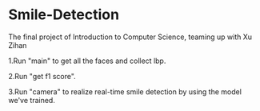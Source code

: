 # Smile-Detection
The final project of Introduction to Computer Science, teaming up with Xu Zihan

1.Run "main" to get all the faces and collect lbp.

2.Run "get f1 score".

3.Run "camera" to realize real-time smile detection by using the model we've trained.
